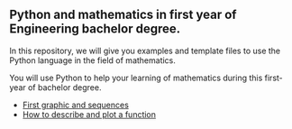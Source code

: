 ## Python and mathematics in first year of Engineering bachelor degree.

In this repository, we will give you examples and template files to use the Python language in the field of mathematics.

You will use Python to help your learning of mathematics during this first-year of bachelor degree.

- [First graphic and sequences](graph_seq)
- [How to describe and plot a function](graph_funcR)
